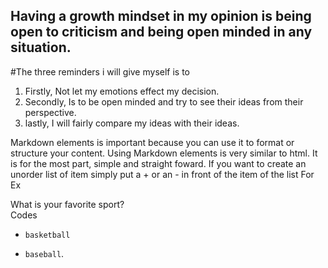 ## Having a growth mindset in my opinion is being open to criticism and being open minded in any situation.
#The three reminders i will give myself is to 
1. Firstly, Not let my emotions effect my decision.
2. Secondly, Is to be open minded and try to see their ideas from their perspective.
3. lastly, I will fairly compare my ideas with their ideas.



 Markdown elements is important because you can use it to format or structure your content.
  Using Markdown elements is very similar to html.
 It is for the most part, simple and straight foward. 
 If you want to create an unorder list of item simply put a + or an - in front of the item of the list 
 For Ex 
     
 What is your favorite sport?  
    Codes  
  - `basketball`  
  + `baseball`.
 
  
 
